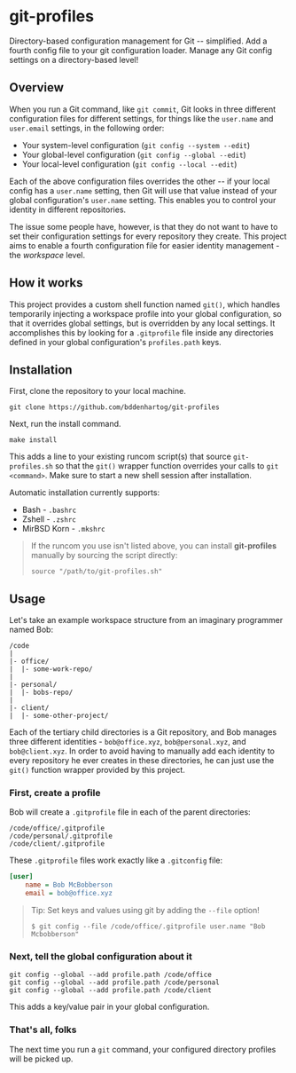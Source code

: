 # git-profiles

Directory-based configuration management for Git -- simplified.
Add a fourth config file to your git configuration loader. Manage any Git
config settings on a directory-based level!

## Overview

When you run a Git command, like `git commit`, Git looks in three different
configuration files for different settings, for things like the `user.name`
and `user.email` settings, in the following order:

- Your system-level configuration (`git config --system --edit`)
- Your global-level configuration (`git config --global --edit`)
- Your local-level configuration (`git config --local --edit`)

Each of the above configuration files overrides the other -- if your local
config has a `user.name` setting, then Git will use that value instead of
your global configuration's `user.name` setting. This enables you to control
your identity in different repositories.

The issue some people have, however, is that they do not want to have to set
their configuration settings for every repository they create. This project aims
to enable a fourth configuration file for easier identity management - the
_workspace_ level.

## How it works

This project provides a custom shell function named `git()`, which handles
temporarily injecting a workspace profile into your global configuration,
so that it overrides global settings, but is overridden by any local settings.
It accomplishes this by looking for a `.gitprofile` file inside any directories
defined in your global configuration's `profiles.path` keys.

## Installation

First, clone the repository to your local machine.

    git clone https://github.com/bddenhartog/git-profiles

Next, run the install command.

    make install

This adds a line to your existing runcom script(s) that source `git-profiles.sh`
so that the `git()` wrapper function overrides your calls to `git <command>`.
Make sure to start a new shell session after installation.

Automatic installation currently supports:

- Bash - `.bashrc`
- Zshell - `.zshrc`
- MirBSD Korn - `.mkshrc`

> If the runcom you use isn't listed above, you can install **git-profiles**
> manually by sourcing the script directly:
>
>`source "/path/to/git-profiles.sh"`

## Usage

Let's take an example workspace structure from an imaginary programmer named Bob:

```text
/code
|
|- office/
|  |- some-work-repo/
|
|- personal/
|  |- bobs-repo/
|
|- client/
|  |- some-other-project/
```

Each of the tertiary child directories is a Git repository, and Bob manages
three different identities - `bob@office.xyz`, `bob@personal.xyz`, and
`bob@client.xyz`. In order to avoid having to manually add each identity to
every repository he ever creates in these directories, he can just use the
`git()` function wrapper provided by this project.

### First, create a profile

Bob will create a `.gitprofile` file in each of the parent directories:

```text
/code/office/.gitprofile
/code/personal/.gitprofile
/code/client/.gitprofile
```

These `.gitprofile` files work exactly like a `.gitconfig` file:

```ini
[user]
    name = Bob McBobberson
    email = bob@office.xyz
```

> Tip: Set keys and values using git by adding the `--file` option!
>
> `$ git config --file /code/office/.gitprofile user.name "Bob Mcbobberson"`

### Next, tell the global configuration about it

```shell
git config --global --add profile.path /code/office
git config --global --add profile.path /code/personal
git config --global --add profile.path /code/client
```

This adds a key/value pair in your global configuration.

### That's all, folks

The next time you run a `git` command, your configured directory profiles
will be picked up.
